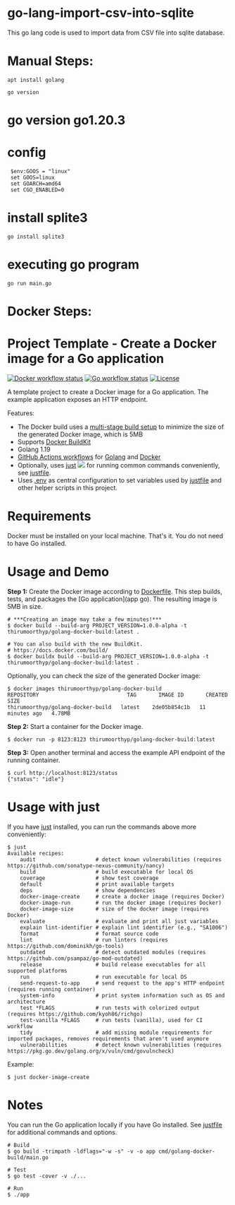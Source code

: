 # go-lang-import-csv-into-sqlite
This go lang code is used to import data from CSV file into sqlite database.

# Manual Steps: 
```shell
apt install golang
```

```shell
go version
```
# go version go1.20.3

# config
```shell
 $env:GOOS = "linux"
 set GOOS=linux
 set GOARCH=amd64
 set CGO_ENABLED=0
```

# install splite3
```shell
go install splite3
```

# executing go program
```shell
go run main.go
```


# Docker Steps:
# Project Template - Create a Docker image for a Go application
[![Docker workflow status](https://github.com/thirumoorthyp/golang-docker-build/actions/workflows/docker-image.yml/badge.svg)](https://github.com/thirumoorthyp/golang-docker-build/actions/workflows/docker-image.yml)
[![Go workflow status](https://github.com/thirumoorthyp/golang-docker-build/actions/workflows/go.yml/badge.svg)](https://github.com/thirumoorthyp/golang-docker-build/actions/workflows/go.yml)
[![License](https://img.shields.io/badge/License-Apache%202.0-blue.svg)](https://opensource.org/licenses/Apache-2.0)

A template project to create a Docker image for a Go application.
The example application exposes an HTTP endpoint.

Features:

* The Docker build uses a
  [multi-stage build setup](https://docs.docker.com/build/building/multi-stage/)
  to minimize the size of the generated Docker image, which is 5MB
* Supports [Docker BuildKit](https://docs.docker.com/build/)
* Golang 1.19
* [GitHub Actions workflows](https://github.com/thirumoorthyp/golang-docker-build/actions) for
  [Golang](https://github.com/thirumoorthyp/golang-docker-build/actions/workflows/go.yml)
  and
  [Docker](https://github.com/thirumoorthyp/golang-docker-build/actions/workflows/docker-image.yml)
* Optionally, uses
  [just](https://github.com/casey/just)
  ![](https://img.shields.io/github/stars/casey/just)
  for running common commands conveniently, see [justfile](justfile).
* Uses [.env](.env) as central configuration to set variables used by
  [justfile](justfile) and other helper scripts in this project.

# Requirements

Docker must be installed on your local machine. That's it. You do not need to have Go installed.

# Usage and Demo

**Step 1:** Create the Docker image according to [Dockerfile](Dockerfile).
This step builds, tests, and packages the [Go application](app go).
The resulting image is 5MB in size.

```shell
# ***Creating an image may take a few minutes!***
$ docker build --build-arg PROJECT_VERSION=1.0.0-alpha -t thirumoorthyp/golang-docker-build:latest .

# You can also build with the new BuildKit.
# https://docs.docker.com/build/
$ docker buildx build --build-arg PROJECT_VERSION=1.0.0-alpha -t thirumoorthyp/golang-docker-build:latest .
```

Optionally, you can check the size of the generated Docker image:

```shell
$ docker images thirumoorthyp/golang-docker-build
REPOSITORY                            TAG       IMAGE ID       CREATED          SIZE
thirumoorthyp/golang-docker-build   latest    2de05b854c1b   11 minutes ago   4.78MB
```

**Step 2:** Start a container for the Docker image.

```shell
$ docker run -p 8123:8123 thirumoorthyp/golang-docker-build:latest
```

**Step 3:** Open another terminal and access the example API endpoint of the
running container.

```shell
$ curl http://localhost:8123/status
{"status": "idle"}
```

# Usage with just

If you have [just](https://github.com/casey/just) installed, you can run the
commands above more conveniently:

```shell
$ just
Available recipes:
    audit                   # detect known vulnerabilities (requires https://github.com/sonatype-nexus-community/nancy)
    build                   # build executable for local OS
    coverage                # show test coverage
    default                 # print available targets
    deps                    # show dependencies
    docker-image-create     # create a docker image (requires Docker)
    docker-image-run        # run the docker image (requires Docker)
    docker-image-size       # size of the docker image (requires Docker)
    evaluate                # evaluate and print all just variables
    explain lint-identifier # explain lint identifier (e.g., "SA1006")
    format                  # format source code
    lint                    # run linters (requires https://github.com/dominikh/go-tools)
    outdated                # detect outdated modules (requires https://github.com/psampaz/go-mod-outdated)
    release                 # build release executables for all supported platforms
    run                     # run executable for local OS
    send-request-to-app     # send request to the app's HTTP endpoint (requires running container)
    system-info             # print system information such as OS and architecture
    test *FLAGS             # run tests with colorized output (requires https://github.com/kyoh86/richgo)
    test-vanilla *FLAGS     # run tests (vanilla), used for CI workflow
    tidy                    # add missing module requirements for imported packages, removes requirements that aren't used anymore
    vulnerabilities         # detect known vulnerabilities (requires https://pkg.go.dev/golang.org/x/vuln/cmd/govulncheck)
```

Example:

```shell
$ just docker-image-create
```

# Notes

You can run the Go application locally if you have Go installed.
See [justfile](justfile) for additional commands and options.

```shell
# Build
$ go build -trimpath -ldflags="-w -s" -v -o app cmd/golang-docker-build/main.go

# Test
$ go test -cover -v ./...

# Run
$ ./app
```
